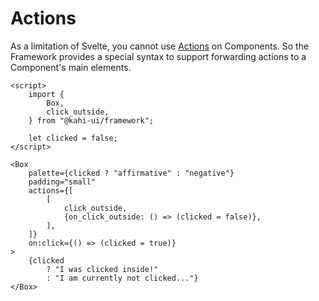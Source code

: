# Actions

As a limitation of Svelte, you cannot use [Actions](https://svelte.dev/docs#use_action) on Components. So the Framework provides a special syntax to support forwarding actions to a Component's main elements.

<!-- prettier-ignore -->
```svelte {title="Actions Preview" mode="repl"}
<script>
    import {
        Box,
        click_outside,
    } from "@kahi-ui/framework";

    let clicked = false;
</script>

<Box
    palette={clicked ? "affirmative" : "negative"}
    padding="small"
    actions={[
        [
            click_outside,
            {on_click_outside: () => (clicked = false)},
        ],
    ]}
    on:click={() => (clicked = true)}
>
    {clicked
        ? "I was clicked inside!"
        : "I am currently not clicked..."}
</Box>
```
